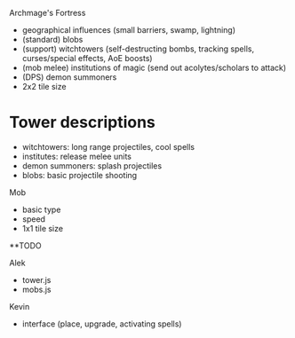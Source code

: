 
Archmage's Fortress
  - geographical influences (small barriers, swamp, lightning)
  - (standard)  blobs
  - (support)   witchtowers (self-destructing bombs, tracking spells, curses/special effects, AoE boosts)
  - (mob melee) institutions of magic (send out acolytes/scholars to attack)
  - (DPS)       demon summoners
  - 2x2 tile size

# Tower descriptions
- witchtowers: long range projectiles, cool spells
- institutes: release melee units
- demon summoners: splash projectiles 
- blobs: basic projectile shooting

Mob
  - basic type
  - speed
  - 1x1 tile size

**TODO

Alek
  - tower.js
  - mobs.js

Kevin
  - interface (place, upgrade, activating spells)

